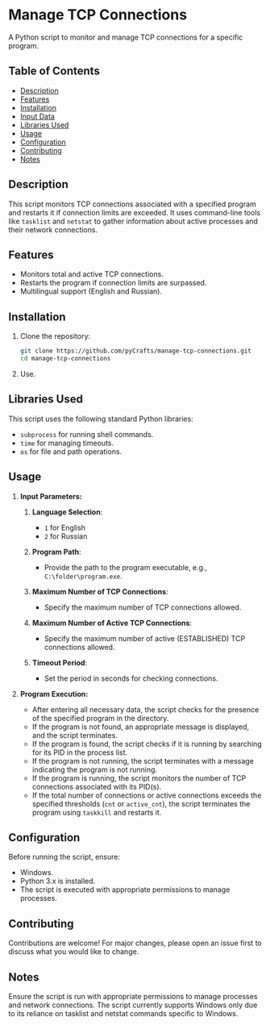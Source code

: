 # Manage TCP Connections

A Python script to monitor and manage TCP connections for a specific program.

## Table of Contents

- [Description](#description)
- [Features](#features)
- [Installation](#installation)
- [Input Data](#input-data)
- [Libraries Used](#libraries-used)
- [Usage](#usage)
- [Configuration](#configuration)
- [Contributing](#contributing)
- [Notes](#notes)

## Description

This script monitors TCP connections associated with a specified program and restarts it if connection limits are exceeded. It uses command-line tools like `tasklist` and `netstat` to gather information about active processes and their network connections.

## Features

- Monitors total and active TCP connections.
- Restarts the program if connection limits are surpassed.
- Multilingual support (English and Russian).

## Installation

1. Clone the repository:
   ```bash
   git clone https://github.com/pyCrafts/manage-tcp-connections.git
   cd manage-tcp-connections
   ```

2. Use.

## Libraries Used

This script uses the following standard Python libraries:
- `subprocess` for running shell commands.
- `time` for managing timeouts.
- `os` for file and path operations.

## Usage

1. **Input Parameters:**
    1. **Language Selection**:
       - `1` for English
       - `2` for Russian

    2. **Program Path**:
       - Provide the path to the program executable, e.g., `C:\folder\program.exe`.

    3. **Maximum Number of TCP Connections**:
       - Specify the maximum number of TCP connections allowed.

    4. **Maximum Number of Active TCP Connections**:
       - Specify the maximum number of active (ESTABLISHED) TCP connections allowed.

    5. **Timeout Period**:
       - Set the period in seconds for checking connections.

2. **Program Execution:**
   - After entering all necessary data, the script checks for the presence of the specified program in the directory.
   - If the program is not found, an appropriate message is displayed, and the script terminates.
   - If the program is found, the script checks if it is running by searching for its PID in the process list.
   - If the program is not running, the script terminates with a message indicating the program is not running.
   - If the program is running, the script monitors the number of TCP connections associated with its PID(s).
   - If the total number of connections or active connections exceeds the specified thresholds (`cnt` or `active_cnt`), the script terminates the program using `taskkill` and restarts it.


## Configuration

Before running the script, ensure:
- Windows.
- Python 3.x is installed.
- The script is executed with appropriate permissions to manage processes.

## Contributing

Contributions are welcome! For major changes, please open an issue first to discuss what you would like to change.

## Notes

Ensure the script is run with appropriate permissions to manage processes and network connections.
The script currently supports Windows only due to its reliance on tasklist and netstat commands specific to Windows.
